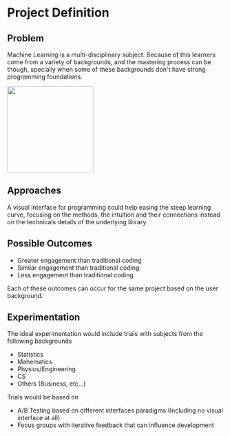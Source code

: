 Project Definition
==================

Problem
-------
Machine Learning is a multi-disciplinary subject. Because of this learners come from a variety of backgrounds,
and the mastering process can be though, specially when some of these backgrounds don't have strong programming foundations.

<img src="https://2.bp.blogspot.com/-UNxoJDELWyw/V-E4f2V9BwI/AAAAAAAAMFs/GWd7v4tRUKMfaXqQODy403gCicrwET85ACLcB/s1600/Data_Science_VD.png" width=200>

Approaches
---------
A visual interface for programming could help easing the steep learning curve, focusing on the methods, the intuition and
their connections instead on the technicals details of the underlying library.

Possible Outcomes
-----------------
* Greater engagement than traditional coding
* Similar engagement than traditional coding
* Less engagement than traditional coding

Each of these outcomes can occur for the same project based on the user background.

Experimentation
---------------
The ideal experimentation would include trials with subjects from the following backgrounds
* Statistics
* Mahematics
* Physics/Engineering
* CS
* Others (Business, etc...)

Trials would be based on
* A/B Testing based on different interfaces paradigms (Including no visual interface at all)
* Focus groups with iterative feedback that can influence development
